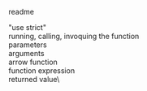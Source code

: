 readme

"use strict"\
running, calling, invoquing the function\
parameters\
arguments\
arrow function\
function expression\
returned value\
